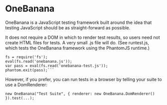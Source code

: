 OneBanana
=========

OneBanana is a JavaScript testing framework built around the idea that testing JavaScript should be as straight-forward as possible.

It does not require a DOM in which to render test results, so users need not create HTML files for tests. A very small .js file will do. (See runtest.js, which tests the OneBanana framework using the PhantomJS runtime.)

    fs = require('fs');
    eval(fs.read('onebanana.js'));
    var pass = eval(fs.read('onebanana-test.js'));
    phantom.exit(pass);```


However, if you prefer, you can run tests in a browser by telling your suite to use a DomRenderer:

    new OneBanana("Test Suite", { renderer: new OneBanana.DomRenderer() }).test(...);


